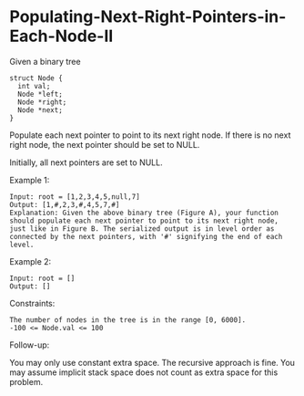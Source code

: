 # Populating-Next-Right-Pointers-in-Each-Node-II

Given a binary tree
```
struct Node {
  int val;
  Node *left;
  Node *right;
  Node *next;
}
```
Populate each next pointer to point to its next right node. If there is no next right node, the next pointer should be set to NULL.

Initially, all next pointers are set to NULL.

 

Example 1:
```
Input: root = [1,2,3,4,5,null,7]
Output: [1,#,2,3,#,4,5,7,#]
Explanation: Given the above binary tree (Figure A), your function should populate each next pointer to point to its next right node, just like in Figure B. The serialized output is in level order as connected by the next pointers, with '#' signifying the end of each level.
```

Example 2:
```
Input: root = []
Output: []
```

Constraints:
```
The number of nodes in the tree is in the range [0, 6000].
-100 <= Node.val <= 100
``` 

Follow-up:

You may only use constant extra space.
The recursive approach is fine. You may assume implicit stack space does not count as extra space for this problem.
